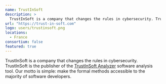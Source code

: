 ```yaml
---
name: TrustInSoft
description: > 
  TrustInSoft is a company that changes the rules in cybersecurity. TrustInSoft is the publisher of the TrustInSoft Analyzer tool.
url: "https://trust-in-soft.com"
logo: users/trustinsoft.png
locations: 
  - France
consortium: false
featured: true
---
```


TrustInSoft is a company that changes the rules in cybersecurity. TrustInSoft is the publisher of the [TrustInSoft Analyzer](https://www.trust-in-soft.com/trustinsoft-analyzer) software analysis tool. Our motto is simple: make the formal methods accessible to the majority of software developers.
